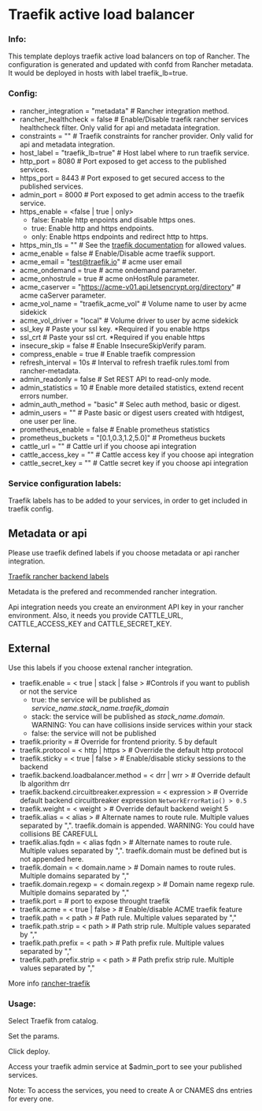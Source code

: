 # Traefik active load balancer

### Info:

 This template deploys traefik active load balancers on top of Rancher. The configuration is generated and updated with confd from Rancher metadata.
 It would be deployed in hosts with label traefik_lb=true.

### Config:

- rancher_integration = "metadata" # Rancher integration method.
- rancher_healthcheck = false   # Enable/Disable traefik rancher services healthcheck filter. Only valid for api and metadata integration.
- constraints = ""  # Traefik constraints for rancher provider. Only valid for api and metadata integration.
- host_label = "traefik_lb=true" # Host label where to run traefik service.
- http_port = 8080  # Port exposed to get access to the published services.
- https_port = 8443  # Port exposed to get secured access to the published services. 
- admin_port = 8000  # Port exposed to get admin access to the traefik service.
- https_enable = <false | true | only>
  - false: Enable http enpoints and disable https ones.
  - true: Enable http and https endpoints.
  - only: Enable https endpoints and redirect http to https.
- https_min_tls = "" # See the [traefik documentation](https://docs.traefik.io/configuration/entrypoints/#specify-minimum-tls-version) for allowed values.
- acme_enable = false               # Enable/Disable acme traefik support.
- acme_email = "test@traefik.io"    # acme user email
- acme_ondemand = true              # acme ondemand parameter.
- acme_onhostrule = true            # acme onHostRule parameter.
- acme_caserver = "https://acme-v01.api.letsencrypt.org/directory"          # acme caServer parameter.
- acme_vol_name = "traefik_acme_vol"    # Volume name to user by acme sidekick
- acme_vol_driver = "local"   # Volume driver to user by acme sidekick
- ssl_key # Paste your ssl key. *Required if you enable https
- ssl_crt # Paste your ssl crt. *Required if you enable https
- insecure_skip = false # Enable InsecureSkipVerify param.
- compress_enable = true    # Enable traefik compression
- refresh_interval = 10s  # Interval to refresh traefik rules.toml from rancher-metadata.
- admin_readonly = false # Set REST API to read-only mode.
- admin_statistics = 10 # Enable more detailed statistics, extend recent errors number.
- admin_auth_method = "basic" # Selec auth method, basic or digest.
- admin_users = "" # Paste basic or digest users created with htdigest, one user per line.
- prometheus_enable = false # Enable prometheus statistics
- prometheus_buckets = "[0.1,0.3,1.2,5.0]" # Prometheus buckets
- cattle_url = ""           # Cattle url if you choose api integration
- cattle_access_key = ""    # Cattle access key if you choose api integration
- cattle_secret_key = ""    # Cattle secret key if you choose api integration    
### Service configuration labels:

Traefik labels has to be added to your services, in order to get included in traefik config.

## Metadata or api

Please use traefik defined labels if you choose metadata or api rancher integration. 

[Traefik rancher backend labels][traefik rancher backend]

Metadata is the prefered and recommended rancher integration.

Api integration needs you create an environment API key in your rancher environment. Also, it needs you provide CATTLE_URL, CATTLE_ACCESS_KEY and CATTLE_SECRET_KEY.

## External

Use this labels if you choose extenal rancher integration.

- traefik.enable = < true | stack | false > #Controls if you want to publish or not the service
  - true: the service will be published as *service_name.stack_name.traefik_domain*
  - stack: the service will be published as *stack_name.domain*. WARNING: You can have collisions inside services within your stack
  - false: the service will not be published
- traefik.priority = <priority>             # Override for frontend priority. 5 by default
- traefik.protocol = < http | https >       # Override the default http protocol
- traefik.sticky = < true | false   >       # Enable/disable sticky sessions to the backend
- traefik.backend.loadbalancer.method = < drr | wrr > # Override default lb algorithm drr
- traefik.backend.circuitbreaker.expression = < expression > # Override default backend circuitbreaker expression `NetworkErrorRatio() > 0.5`
- traefik.weight = < weight >               # Override default backend weight 5
- traefik.alias = < alias >                 # Alternate names to route rule. Multiple values separated by ",". traefik.domain is appended. WARNING: You could have collisions BE CAREFULL
- traefik.alias.fqdn = < alias fqdn >                   # Alternate names to route rule. Multiple values separated by ",". traefik.domain must be defined but is not appended here.
- traefik.domain = < domain.name >          # Domain names to route rules. Multiple domains separated by ","
- traefik.domain.regexp = < domain.regexp > # Domain name regexp rule. Multiple domains separated by ","
- traefik.port = <port>                     # port to expose throught traefik
- traefik.acme = < true | false >           # Enable/disable ACME traefik feature
- traefik.path = < path >                   # Path rule. Multiple values separated by ","
- traefik.path.strip = < path >             # Path strip rule. Multiple values separated by ","
- traefik.path.prefix = < path >            # Path prefix rule. Multiple values separated by ","
- traefik.path.prefix.strip = < path >      # Path prefix strip rule. Multiple values separated by ","

More info [rancher-traefik](https://github.com/rawmind0/rancher-traefik)

### Usage:

 Select Traefik from catalog.

 Set the params.

 Click deploy.

 Access your traefik admin service at $admin_port to see your published services.

Note: To access the services, you need to create A or CNAMES dns entries for every one.

[traefik rancher backend]: https://docs.traefik.io/configuration/backends/rancher/#labels-overriding-default-behaviour

